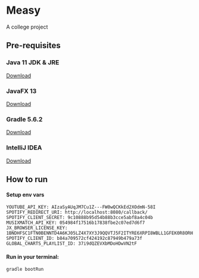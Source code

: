 # Measy

A college project

## Pre-requisites

### Java 11 JDK & JRE
[Download](https://www.azul.com/downloads/zulu-community/?&architecture=x86-64-bit&package=jdk)

### JavaFX 13
[Download](https://openjfx.io/)

### Gradle 5.6.2
[Download](https://gradle.org/releases/)

### IntelliJ IDEA
[Download](https://www.jetbrains.com/idea/download/)

## How to run

#### Setup env vars

```
YOUTUBE_API_KEY: AIzaSyAUqJM7Cu1Z---FW0wQCKkEd2XOdmN-58I
SPOTIFY_REDIRECT_URI: http://localhost:8080/callback/
SPOTIFY_CLIENT_SECRET: 9c10888b95d54b88b3cce5abf8a4c04b
MUSIXMATCH_API_KEY: 054984f17516b17838fbe2c07ed7d6f7
JX_BROWSER_LICENSE_KEY: 1BNDHFSC1FTN0BENNTD4A6KJ05LZ4X7XY3J9QQVTJ5F2ITYRE6XRPI8WBLL1GFEK0R8ORH
SPOTIFY_CLIENT_ID: b84a709572cf424192c87949b479a73f
GLOBAL_CHARTS_PLAYLIST_ID: 37i9dQZEVXbMDoHDwVN2tF
```

#### Run in your terminal:

```
gradle bootRun
```
